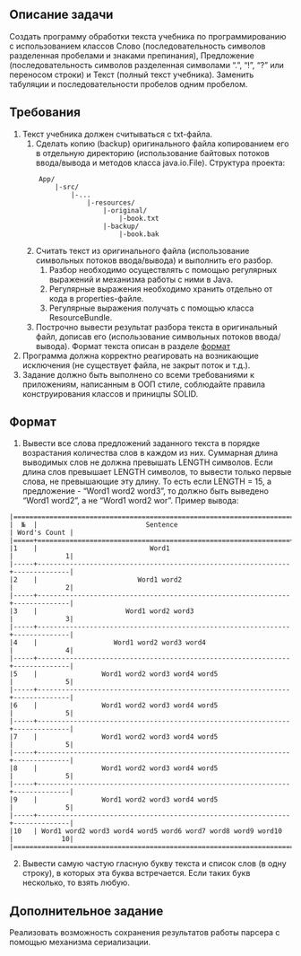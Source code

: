## Описание задачи
Создать программу обработки текста учебника по программированию с использованием классов Слово (последовательность символов разделенная пробелами и знаками препинания), Предложение (последовательность символов разделенная символами “.”, “!”, “?” или переносом строки) и Текст (полный текст учебника). Заменить табуляции и последовательности пробелов одним пробелом.
## Требования
1. Текст учебника должен считываться с txt-файла.
    1. Сделать копию (backup) оригинального файла копированием его в отдельную директорию (использование байтовых потоков ввода/вывода и методов класса java.io.File).
    Структура проекта:
    ```	
	    App/
	        |-src/
	            |-...
	                |-resources/
	                    |-original/
	                        |-book.txt
	                    |-backup/
	                        |-book.bak
    ```
    2. Считать текст из оригинального файла (использование символьных потоков ввода/вывода) и выполнить его разбор.
        1. Разбор необходимо осуществлять с помощью регулярных выражений и механизма работы с ними в Java.
        2. Регулярные выражения необходимо хранить отдельно от кода в properties-файле.
        3. Регулярные выражения получать с помощью класса ResourceBundle.
    3. Построчно вывести результат разбора текста в оригинальный файл, дописав его (использование символьных потоков ввода/вывода). Формат текста описан в разделе [формат](#Формат)
2.	Программа должна корректно реагировать на возникающие исключения (не существует файла, не закрыт поток и т.д.).
3.	Задание должно быть выполнено со всеми требованиями к приложениям, написанным в ООП стиле, соблюдайте правила конструирования классов и приницпы SOLID.
## Формат
1. Вывести все слова предложений заданного текста в порядке возрастания количества слов в каждом из них. Суммарная длина выводимых слов не должна превышать LENGTH символов. Если длина слов превышает LENGTH символов, то вывести только первые слова, не превышающие эту длину. То есть если LENGTH = 15, а предложение - “Word1 word2 word3”, то должно быть выведено “Word1 word2”, а не “Word1 word2 wor”. 
Пример вывода:
```
|====================================================================================|
|  №  |                           Sentence                            | Word's Count |
|=====+===============================================================+==============|
|1    |                            Word1                              |             1|
|-----+---------------------------------------------------------------+--------------|
|2    |                         Word1 word2                           |             2|
|-----+---------------------------------------------------------------+--------------|
|3    |                      Word1 word2 word3                        |             3|
|-----+---------------------------------------------------------------+--------------|
|4    |                   Word1 word2 word3 word4                     |             4|
|-----+---------------------------------------------------------------+--------------|
|5    |                Word1 word2 word3 word4 word5                  |             5|
|-----+---------------------------------------------------------------+--------------|
|6    |                Word1 word2 word3 word4 word5                  |             5|
|-----+---------------------------------------------------------------+--------------|
|7    |                Word1 word2 word3 word4 word5                  |             5|
|-----+---------------------------------------------------------------+--------------|
|8    |                Word1 word2 word3 word4 word5                  |             5|
|-----+---------------------------------------------------------------+--------------|
|9    |                Word1 word2 word3 word4 word5                  |             5|
|-----+---------------------------------------------------------------+--------------|
|10   | Word1 word2 word3 word4 word5 word6 word7 word8 word9 word10  |            10|
|====================================================================================|
```
2. Вывести самую частую гласную букву текста и список слов (в одну строку), в которых эта буква встречается. Если таких букв несколько, то взять любую.
## Дополнительное задание
Реализовать возможность сохранения результатов работы парсера с помощью механизма сериализации.